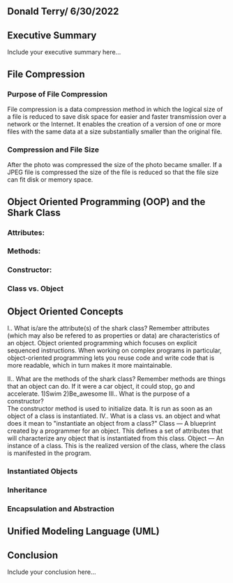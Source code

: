 ## Donald Terry/ 6/30/2022

## Executive Summary 
Include your executive summary here...

## File Compression
### Purpose of File Compression
File compression is a data compression method in which the logical size of a file is reduced to save disk space for easier and faster transmission over a network or the Internet. It enables the creation of a version of one or more files with the same data at a size substantially smaller than the original file.
### Compression and File Size
After the photo was compressed the size of the photo became smaller. If a JPEG file is compressed the size of the file is reduced so that the file size can fit disk or memory space.

## Object Oriented Programming (OOP) and the Shark Class
### Attributes:
### Methods:
### Constructor:
### Class vs. Object

## Object Oriented Concepts
I.. What is/are the attribute(s) of the shark class? Remember attributes (which may also be refered to as properties or data) are characteristics of an object.
Object oriented programming which focuses on explicit sequenced instructions. When working on complex programs in particular, object-oriented programming lets you reuse code and write code that is more readable, which in turn makes it more maintainable.

II.. What are the methods of the shark class? Remember methods are things that an object can do.  If it were a car object, it could stop, go and accelerate.
1)Swim 
2)Be_awesome 
III.. What is the purpose of a constructor?  
The constructor method is used to initialize data. It is run as soon as an object of a class is instantiated.
IV.. What is a class vs. an object and what does it mean to "instantiate an object from a class?" 
Class — A blueprint created by a programmer for an object. This defines a set of attributes that will characterize any object that is instantiated from this class.
Object — An instance of a class. This is the realized version of the class, where the class is manifested in the program.
### Instantiated Objects
### Inheritance
### Encapsulation and Abstraction

## Unified Modeling Language (UML)

## Conclusion
Include your conclusion here...
